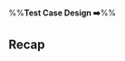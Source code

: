 <link rel="stylesheet" href="{{baseUrl}}/css/textbook.css">

<div class="website-content">

%%**Test Case Design :arrow_right:**%%

## Recap

<div id="main">

<include src="recap/embed.md" />
<include src="exercises/embed.md" />

</div>

</div>
